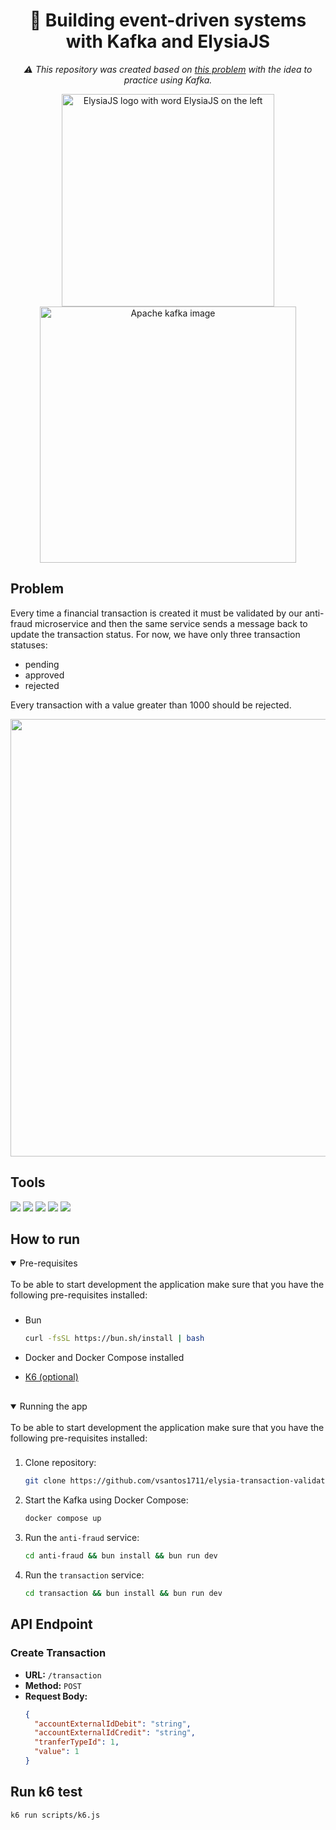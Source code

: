 <!-- Title -->
<h1 align="center"> 🐬 Building event-driven systems with Kafka and ElysiaJS</h1>

<p align="center">
  <!-- Short description -->
 <i align="center"> ⚠️ This repository was created based on <a href="https://github.com/yaperos/app-nodejs-codechallenge">this problem</a> with the idea to practice using Kafka.</i>
  <div align="center">
   <img src="https://github.com/elysiajs/elysia/assets/35027979/15653752-866c-4525-99f9-edde0aafc856" alt="ElysiaJS logo with word ElysiaJS on the left" width="340px" />
   <img src="https://raw.githubusercontent.com/vsantos1711/elysia-transaction-validator/main/assets/kafka-image.png" alt="Apache kafka image" width="410px" />
  </div>
</p>


## Problem

Every time a financial transaction is created it must be validated by our anti-fraud microservice and then the same service sends a message back to update the transaction status. For now, we have only three transaction statuses:

- pending
- approved
- rejected

Every transaction with a value greater than 1000 should be rejected.

<p align=center>
<img src="https://raw.githubusercontent.com/vsantos1711/elysia-transaction-validator/main/assets/diagram.png" width="700px"/>
</p>

## Tools

[<img src="https://img.shields.io/badge/Bun-%23000000.svg?style=for-the-badge&logo=bun&logoColor=white" />](https://bun.sh/)
[<img src="https://img.shields.io/badge/Elysia-565656?style=for-the-badge" />](https://elysiajs.com/)
[<img src="https://img.shields.io/badge/Apache%20Kafka-000?style=for-the-badge&logo=apachekafka" />](https://kafka.apache.org/)
[<img src="https://img.shields.io/badge/drizzle-C5F74F?style=for-the-badge&logo=drizzle&logoColor=black" />](https://orm.drizzle.team/)
[<img src="https://img.shields.io/badge/postgres-%23316192.svg?style=for-the-badge&logo=postgresql&logoColor=white" />](https://www.postgresql.org/)

## How to run

<details open>
<summary>
Pre-requisites
</summary> <br />
To be able to start development the application make sure that you have the following pre-requisites installed:

###

- Bun

  ```bash
  curl -fsSL https://bun.sh/install | bash
  ```

- Docker and Docker Compose installed
- [K6 (optional)](https://k6.io/docs/get-started/installation/)

##

</details>

<details open>
<summary>
Running the app
</summary> <br />
To be able to start development the application make sure that you have the following pre-requisites installed:

###

1. Clone repository:

   ```bash
   git clone https://github.com/vsantos1711/elysia-transaction-validate.git && cd elysia-transaction-validate
   ```

2. Start the Kafka using Docker Compose:

   ```bash
   docker compose up
   ```

3. Run the `anti-fraud` service:

   ```bash
   cd anti-fraud && bun install && bun run dev
   ```

4. Run the `transaction` service:

   ```bash
   cd transaction && bun install && bun run dev
   ```

   </details>

## API Endpoint

### Create Transaction

- **URL:** `/transaction`
- **Method:** `POST`
- **Request Body:**
  ```json
  {
    "accountExternalIdDebit": "string",
    "accountExternalIdCredit": "string",
    "tranferTypeId": 1,
    "value": 1
  }
  ```

## Run k6 test

```bash
k6 run scripts/k6.js
```
